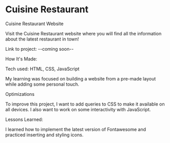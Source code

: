 # Cuisine Restaurant

Cuisine Restaurant Website

Visit the Cuisine Restaurant website where you will find all the information about the latest restaurant in town!

Link to project: --coming soon--

How It's Made:

Tech used: HTML, CSS, JavaScript

My learning was focused on building a website from a pre-made layout while adding some personal touch.

Optimizations

To improve this project, I want to add queries to CSS to make it available on all devices. I also want to work on some interactivity with JavaScript.

Lessons Learned:

I learned how to implement the latest version of Fontawesome and practiced inserting and styling icons.

